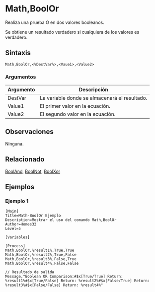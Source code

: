 # Math,BoolOr

Realiza una prueba O en dos valores booleanos.

Se obtiene un resultado verdadero si cualquiera de los valores es verdadero.

## Sintaxis

```pebakery
Math,BoolOr,<%DestVar%>,<Vaue1>,<Value2>
```

### Argumentos

| Argumento | Descripción |
| --- | --- |
| DestVar | La variable donde se almacenará el resultado. |
| Value1 | El primer valor en la ecuación. |
| Value2 | El segundo valor en la ecuación. |

## Observaciones

Ninguna.

## Relacionado

[BoolAnd](./BoolAnd.md), [BoolNot](./BoolNot.md), [BoolXor](./BoolXor.md)

## Ejemplos

### Ejemplo 1

```pebakery
[Main]
Title=Math-BoolOr Ejemplo
Description=Mostrar el uso del comando Math,BoolOr
Author=Homes32
Level=5

[Variables]

[Process]
Math,BoolOr,%result1%,True,True
Math,BoolOr,%result2%,True,False
Math,BoolOr,%result3%,False,True
Math,BoolOr,%result4%,False,False

// Resultado de salida
Message,"Boolean OR Comparison:#$x[True/True] Return: %result1%#$x[True/False] Return: %result2%#$x[False/True] Return: %result3%#$x[False/False] Return: %result4%"
```
